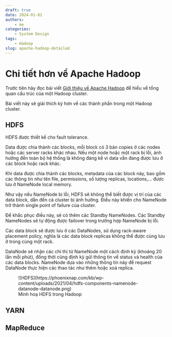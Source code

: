 ```yaml
---
draft: true
date: 2024-01-01
authors:
    - me
categories:
    - System Design
tags:
    - Hadoop
slug: apache-hadoop-detailed
---
```


# **Chi tiết hơn về Apache Hadoop**

Trước tiên hãy đọc bài viết [Giới thiệu về Apache Hadoop](hadoop-overview.md) để hiểu về tổng quan cấu trúc của một Hadoop cluster.

Bài viết này sẽ giải thích ký hơn về các thành phần trong một Hadoop cluster.

<!-- more -->

## HDFS

HDFS được thiết kế cho fault tolerance.

Data được chia thành các blocks, mỗi block có 3 bản copies ở các nodes hoặc các server racks khác nhau. Nếu một node hoặc một rack bị lỗi, ảnh hưởng đến toàn bộ hệ thống là không đáng kể vì data vẫn đang được lưu ở các block hoặc rack khác.

Khi data được chia thành các blocks, metadata của các block này, bao gồm các thông tin như tên file, permissions, số lượng replicas, locations,... được lưu ở NameNode local memory.

Như vậy nếu NameNode bị lỗi, HDFS sẽ không thể biết được vị trí của các data block, dẫn đến cả cluster bị ảnh hưởng. Điều này khiến cho NameNode trở thành single point of failure của cluster.

Để khắc phục điều này, sẽ có thêm các Standby NameNodes. Các Standby NameNodes sẽ tự động được failover trong trường hợp NameNode bị lỗi.

Các data block sẽ được lưu ở các DataNodes, sử dụng rack-aware placement policy, nghĩa là các data block replicas không thể được cùng lưu ở trong cùng một rack.

DataNode sẽ nhận các chỉ thị từ NameNode một cách định kỳ (khoảng 20 lần mỗi phút), đồng thời cũng định kỳ gửi thông tin về status và health của các data blocks. NameNode dựa vào những thông tin này để request DataNode thực hiện các thao tác như thêm hoặc xoá replica.

<figure markdown="span">
  ![HDFS](https://phoenixnap.com/kb/wp-content/uploads/2021/04/hdfs-components-namenode-datanode-datanode.png)
  <figcaption>Minh hoạ HDFS trong Hadoop</figcaption>
</figure>

## YARN

## MapReduce


<!-- end -->

[^1]: [phoenixNAP, _Apache Hadoop Architecture Explained (with Diagrams)_](https://phoenixnap.com/kb/apache-hadoop-architecture-explained)

